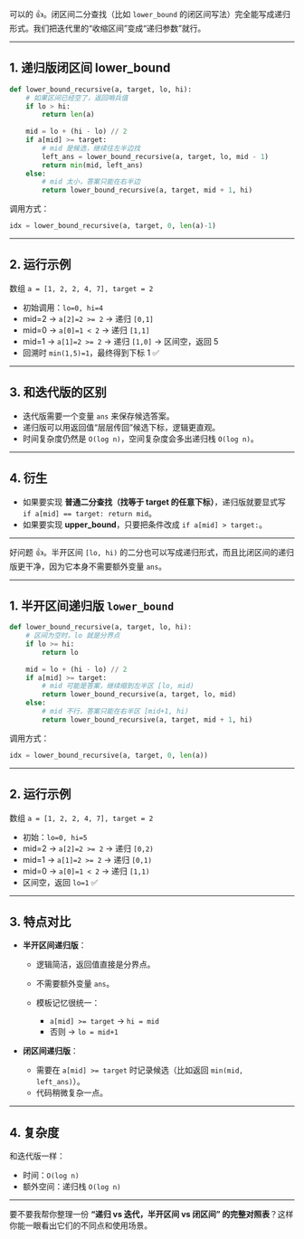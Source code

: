 可以的 👍。闭区间二分查找（比如 `lower_bound` 的闭区间写法）完全能写成递归形式。我们把迭代里的“收缩区间”变成“递归参数”就行。

---

## 1. 递归版闭区间 lower\_bound

```python
def lower_bound_recursive(a, target, lo, hi):
    # 如果区间已经空了，返回哨兵值
    if lo > hi:
        return len(a)
    
    mid = lo + (hi - lo) // 2
    if a[mid] >= target:
        # mid 是候选，继续往左半边找
        left_ans = lower_bound_recursive(a, target, lo, mid - 1)
        return min(mid, left_ans)
    else:
        # mid 太小，答案只能在右半边
        return lower_bound_recursive(a, target, mid + 1, hi)
```

调用方式：

```python
idx = lower_bound_recursive(a, target, 0, len(a)-1)
```

---

## 2. 运行示例

数组 `a = [1, 2, 2, 4, 7], target = 2`

* 初始调用：`lo=0, hi=4`
* mid=2 → `a[2]=2 >= 2` → 递归 `[0,1]`
* mid=0 → `a[0]=1 < 2` → 递归 `[1,1]`
* mid=1 → `a[1]=2 >= 2` → 递归 `[1,0]` → 区间空，返回 5
* 回溯时 `min(1,5)=1`，最终得到下标 1 ✅

---

## 3. 和迭代版的区别

* 迭代版需要一个变量 `ans` 来保存候选答案。
* 递归版可以用返回值“层层传回”候选下标，逻辑更直观。
* 时间复杂度仍然是 `O(log n)`，空间复杂度会多出递归栈 `O(log n)`。

---

## 4. 衍生

* 如果要实现 **普通二分查找（找等于 target 的任意下标）**，递归版就要显式写 `if a[mid] == target: return mid`。
* 如果要实现 **upper\_bound**，只要把条件改成 `if a[mid] > target:`。

---


好问题 👍。半开区间 `[lo, hi)` 的二分也可以写成递归形式，而且比闭区间的递归版更干净，因为它本身不需要额外变量 `ans`。

---

## 1. 半开区间递归版 `lower_bound`

```python
def lower_bound_recursive(a, target, lo, hi):
    # 区间为空时，lo 就是分界点
    if lo >= hi:
        return lo
    
    mid = lo + (hi - lo) // 2
    if a[mid] >= target:
        # mid 可能是答案，继续缩到左半区 [lo, mid)
        return lower_bound_recursive(a, target, lo, mid)
    else:
        # mid 不行，答案只能在右半区 [mid+1, hi)
        return lower_bound_recursive(a, target, mid + 1, hi)
```

调用方式：

```python
idx = lower_bound_recursive(a, target, 0, len(a))
```

---

## 2. 运行示例

数组 `a = [1, 2, 2, 4, 7], target = 2`

* 初始：`lo=0, hi=5`
* mid=2 → `a[2]=2 >= 2` → 递归 `[0,2)`
* mid=1 → `a[1]=2 >= 2` → 递归 `[0,1)`
* mid=0 → `a[0]=1 < 2` → 递归 `[1,1)`
* 区间空，返回 `lo=1` ✅

---

## 3. 特点对比

* **半开区间递归版**：

  * 逻辑简洁，返回值直接是分界点。
  * 不需要额外变量 `ans`。
  * 模板记忆很统一：

    * `a[mid] >= target` → `hi = mid`
    * 否则 → `lo = mid+1`
* **闭区间递归版**：

  * 需要在 `a[mid] >= target` 时记录候选（比如返回 `min(mid, left_ans)`）。
  * 代码稍微复杂一点。

---

## 4. 复杂度

和迭代版一样：

* 时间：`O(log n)`
* 额外空间：递归栈 `O(log n)`

---

要不要我帮你整理一份 **“递归 vs 迭代，半开区间 vs 闭区间” 的完整对照表**？这样你能一眼看出它们的不同点和使用场景。
